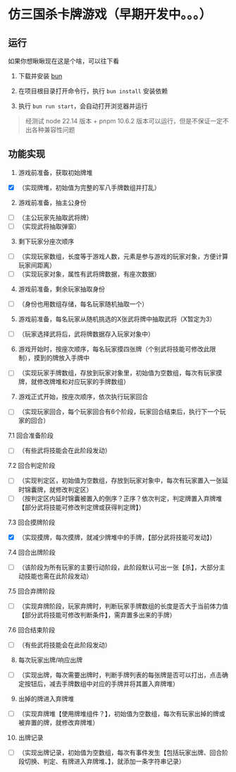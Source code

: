 # 仿三国杀卡牌游戏（早期开发中。。。）
## 运行
如果你想瞅瞅现在这是个啥，可以往下看

<!-- 前置条件： -->
1. 下载并安装 [bun](https://bun.sh/)

2. 在项目根目录打开命令行，执行 `bun install` 安装依赖

3. 执行 `bun run start`，会自动打开浏览器并运行

> 经测试 node 22.14 版本 + pnpm 10.6.2 版本可以运行，但是不保证一定不出各种兼容性问题

<!-- ## 项目结构
```
├── public
│   └── image                           // 图片资源
│       ├── animation                   // 动画
|       ├── card                        // 卡牌
|       |   └── delayedTrick            // 延时锦囊
|       └-─ general                     // 武将
├── src
│   ├── data                            // 数据
│   │   ├── shoupai-junzheng            // 手牌数组
│   │   └── wujiang-junzheng-biaozhun   // 武将数组-标准包
``` -->
<!-- │   ├── components
│   │   ├── Card
│   │   ├── CardBack
│   │   ├── CardDeck
``` -->

## 功能实现

1. 游戏前准备，获取初始牌堆
- [x] （实现牌堆，初始值为完整的军八手牌数组并打乱）	

2. 游戏前准备，抽主公身份
- [ ] （主公玩家先抽取武将牌）
- [ ] （实现武将抽取弹窗）

3. 剩下玩家分座次顺序
- [ ] （实现玩家数组，长度等于游戏人数，元素是参与游戏的玩家对象，方便计算玩家间距离）
- [ ] （实现玩家对象，属性有武将牌数据，有座次数据）

4. 游戏前准备，剩余玩家抽取身份
- [ ] （身份也用数组存储，每名玩家随机抽取一个）

5. 游戏前准备，每名玩家从随机挑选的X张武将牌中抽取武将（X暂定为3）
- [ ] （玩家选择武将后，武将牌数据存入玩家对象中）

6. 游戏开始时，按座次顺序，每名玩家摸四张牌（个别武将技能可修改此限制），摸到的牌放入手牌中
- [ ] （实现玩家手牌数组，存放到玩家对象里，初始值为空数组，每次有玩家摸牌，就修改牌堆和对应玩家的手牌数组）

7. 游戏正式开始，按座次顺序，依次执行玩家回合
- [ ] （实现玩家回合，每个玩家回合有6个阶段，玩家回合结束后，执行下一个玩家的回合）

7.1 回合准备阶段
- [ ] （有些武将技能会在此阶段发动）

7.2 回合判定阶段
- [ ] （实现判定区，初始值为空数组，存放到玩家对象中，每次有玩家置入一张延时锦囊牌，就修改判定区）
- [ ] （按判定区内延时锦囊被置入的倒序？正序？依次判定，判定牌置入弃牌堆【部分武将技能可修改判定牌或获得判定牌】）

7.3 回合摸牌阶段
- [x] （实现摸牌，每次摸牌，就减少牌堆中的手牌，【部分武将技能可发动】）	

7.4 回合出牌阶段
- [ ] （该阶段为所有玩家的主要行动阶段，此阶段默认可出一张【杀】，大部分主动技能也需在此阶段发动）

7.5 回合弃牌阶段
- [ ] （实现弃牌阶段，玩家弃牌时，判断玩家手牌数组的长度是否大于当前体力值【部分武将技能可修改判断条件】，需弃置多出来的手牌）

7.6 回合结束阶段
- [ ] （有些武将技能会在此阶段发动）

8. 每次玩家出牌/响应出牌
- [ ] （实现出牌，每次需要出牌时，判断手牌列表的每张牌是否可以打出，点击确定按钮后，减去手牌数组中对应的手牌并将其置入弃牌堆）

9. 出掉的牌进入弃牌堆
- [ ] （实现弃牌堆【使用牌堆组件？】，初始值为空数组，每次有玩家出掉的牌或被弃置的牌，就修改弃牌堆）

10. 出牌记录
- [ ] （实现出牌记录，初始值为空数组，每次有事件发生【包括玩家出牌、回合阶段切换、判定、有牌进入弃牌堆、】，就添加一条字符串记录）
